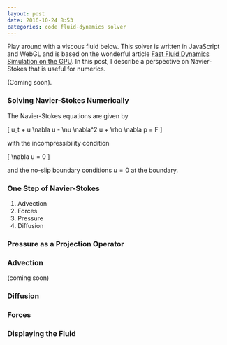 ```yaml
---
layout: post
date: 2016-10-24 8:53
categories: code fluid-dynamics solver
---
```


Play around with a viscous fluid below. This solver is written in JavaScript and WebGL and is based on the wonderful article [Fast Fluid Dynamics Simulation on the GPU](http://http.developer.nvidia.com/GPUGems/gpugems_ch38.html). In this post, I describe a perspective on Navier-Stokes that is useful for numerics.

(Coming soon).

### Solving Navier-Stokes Numerically
The Navier-Stokes equations are given by

\[
	u_t + u \nabla u - \nu \nabla^2  u + \rho \nabla p = F
\]

with the incompressibility condition

\[
	\nabla u = 0
\]

and the no-slip boundary conditions $u = 0$ at the boundary.
### One Step of Navier-Stokes

1. Advection
2. Forces
3. Pressure
4. Diffusion

### Pressure as a Projection Operator

### Advection
(coming soon)

### Diffusion

### Forces

### Displaying the Fluid 
